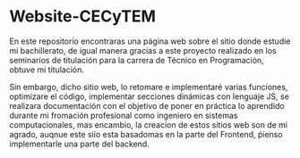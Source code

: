 # Website-CECyTEM
<p>En este repositorio encontraras una página web sobre el sitio donde estudie mi bachillerato, de igual manera gracias a este proyecto realizado en los seminarios de titulación para la carrera de Técnico en Programación, obtuve mi titulación.</p>
<p>Sin embargo, dicho sitio web, lo retomare e implementaré varias funciones, optimizare el código, implementar secciones dinámicas con lenguaje JS, se realizara documentación con el objetivo de poner en práctica lo aprendido durante mi fromación profesional como ingeniero en sistemas computacionales, mas encambio, la creacion de estos sitios web son de mi agrado, auqnue este siio esta basadomas en la parte del Frontend, ṕienso implementarle una parte del backend.</p>

